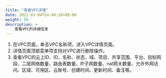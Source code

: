 ```yaml
---
title: "查看VPC详情"
date: 2022-01-04T14:49:10+08:00
weight: 50
description: >
    查看VPC的详细信息
---
```


1. 在VPC页面，单击VPC名称项，进入VPC详情页面。
2. 详情页面顶部菜单项支持对VPC进行删除操作。
3. 查看VPC的云上ID、ID、名称、状态、域、项目、共享范围、平台、目标网段、二层网络数量、路由表数量、IP子网数量、nat网关数量、允许外网访问、区域、可用区、云账号、创建时间、更新时间、备注等。